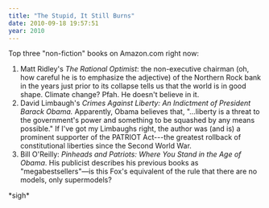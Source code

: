 ```yaml
---
title: "The Stupid, It Still Burns"
date: 2010-09-18 19:57:51
year: 2010
---
```

Top three "non-fiction" books on Amazon.com right now:
<ol>
	<li>Matt Ridley's <em>The Rational Optimist</em>: the non-executive chairman (oh, how careful he is to emphasize the adjective) of the Northern Rock bank in the years just prior to its collapse tells us that the world is in good shape. Climate change? Pfah. He doesn't believe in it.</li>
	<li>David Limbaugh's <em>Crimes Against Liberty: An Indictment of President Barack Obama.</em> Apparently, Obama believes that, "...liberty is a threat to the government's power and something to be squashed by any means possible." If I've got my Limbaughs right, the author was (and is) a prominent supporter of the PATRIOT Act---the greatest rollback of constitutional liberties since the Second World War.</li>
	<li>Bill O'Reilly: <em>Pinheads and Patriots: Where You Stand in the Age of Obama</em>. His publicist describes his previous books as "megabestsellers"—is this Fox's equivalent of the rule that there are no models, only supermodels?</li>
</ol>
*sigh*
